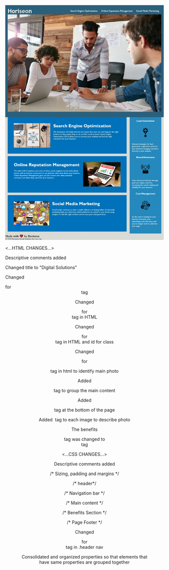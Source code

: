 <img src="assets/images/website-screenshot.jpeg">

<...HTML CHANGES...>

Descriptive comments added

<!-- header and navigation -->

<!-- hero -->

<!-- main content -->

<!-- seo section -->

<!-- online reputation section -->

<!-- social media marketing section -->

<!-- Additional secondary content -->

<!-- benefits section -->

<!-- Page footer -->


Changed title to "Digital Solutions"

Changed <div>  for <header> tag

Changed <div>  for <nav> tag in HTML

Changed <div> for <section> tag in HTML and id for class

Changed <div> for <figure> tag in html to identify main photo

Added <main> tag to group the main content

Added <footer> tag at the bottom of the page

Added <image alt> tag to each image to describe photo

The benefits <div> tag was changed to <aside> tag





<...CSS CHANGES...>

Descriptive comments added

/* Sizing, padding and margins */

/* header*/

/* Navigation bar */

/* Main content */

/* Benefits Section */

/* Page Footer */

Changed <div>  for <nav> tag in .header nav 

Consolidated and organized properties so that elements that have same properties are grouped together
